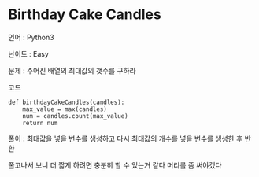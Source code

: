 Birthday Cake Candles
======

언어 : Python3

난이도 : Easy

문제 : 주어진 배열의 최대값의 갯수를 구하라

코드

<pre><code>def birthdayCakeCandles(candles):
    max_value = max(candles)
    num = candles.count(max_value)
    return num</code></pre>
    
풀이 : 최대값을 넣을 변수를 생성하고 다시 최대값의 개수를 넣을 변수를 생성한 후 반환

풀고나서 보니 더 짧게 하려면 충분히 할 수 있는거 같다 머리를 좀 써야겠다
